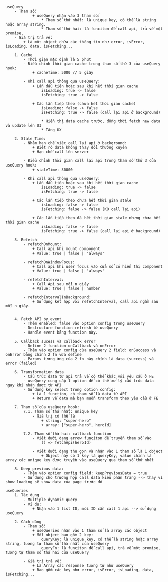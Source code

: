     useQuery
        - Tham số:
                + useQuery nhận vào 3 tham số:
                    * Tham số thứ nhất: là unique key, có thể là string hoặc array string.
                    * Tham số thứ hai: là funciton để call api, trả về một promise,
        - Giá trị trả về:
            + Là một object chứa các thông tin như error, isError, isLoading, data, isFetching...

        1. Cache
            - Thời gian mặc định là 5 phút
            - Điều chỉnh thời gian cache trong tham số thứ 3 của useQuery hook:
                + cacheTime: 5000 // 5 giây

            - Khi call api thông qua useQuery:
                + Lần đầu tiên hoặc sau khi hết thời gian cache
                    isLoading: true -> false
                    isFetching: true -> false

                + Các lần tiếp theo (chưa hết thời gian cache)
                    isLoading: false -> false
                    isFetching: true -> false (call lại api ở background)

                    * Hiển thị data cache trước, đồng thời fetch new data và update lên UI
                    * Tăng UX

        2. Stale Time:
            - Nhằm hạn chế việc call lại api ở background:
                + Biết rõ data không thay đổi thường xuyên
                + Hạn chế call lên server

            - Điều chỉnh thời gian call lại api trong tham số thứ 3 của useQuery hook:
                + staleTime: 30000

            - Khi call api thông qua useQuery:
                + Lần đầu tiên hoặc sau khi hết thời gian cache
                    isLoading: true -> false
                    isFetching: true -> false

                + Các lần tiếp theo chưa hết thời gian stale
                    isLoading: false -> false
                    isFetching: false -> false (KO call lại api)

                + Các lần tiếp theo đã hết thời gian stale nhưng chưa hết thời gian cache
                    isLoading: false -> false
                    isFetching: true -> false (call lại api ở background)

        3. Refetch
            - refetchOnMount:
                + Call api khi mount component
                + Value: true | false | 'always'

            - refetchOnWindowFocus:
                + Call api khi user focus vào cửa sổ có hiển thị component
                + Value: true | false | 'always'

            - refetchInterval:
                + Call Api sau mỗi n giây
                + Value: true | false | number

            - refetchIntervalInBackground:
                + Sử dụng kết hợp với refetchInterval, call api ngầm sau mỗi n giây.


        4. Fetch API by event
            - Thêm enabled: false vào option config trong useQuery
            - Destructure function refresh từ useQuery
            - Handle event bằng function này.

        5. Callback sucess và callback error
            - Define 2 function onCallback và onError
            - Thêm vào option config của useQuery 2 field: onSuccess và onError bằng chính 2 fn vừa define
            - Params tương ứng của 2 fn này chính là data (success) và error (failed)

        6. Transformation data
            - Cấu trúc data từ api trả về có thể khác với yêu cầu ở FE
            - useQuery cung cấp 1 option để có thể xử lý cấu trúc data ngay khi nhận được từ API
            - Sử dụng key select trong option config:
                + Là 1 function, có tham số là data từ API
                + Return về data mà bạn muốn transform theo yêu cầu ở FE

        7. Tham số của useQuery hook:
            7.1. Tham số thứ nhất: unique key
                - Giá trị có thể là
                    + string: "super-hero"
                    + array: ["super-hero", heroId]

            7.2. Tham số thứ hai: callback function
                - Viết dưới dạng arrow funciton để truyền tham số vào
                    () => fetchApi(heroId)

                - Viết dưới dạng thu gọn và nhận vào 1 tham số là 1 object
                    + Object này có 1 key là queryKey, value chính là array các unique key được truyền vào useQuery qua tham số thứ nhất

        8. Keep previous data:
            - Thêm vào option config field: keepPreviousData = true
            - Sử dụng cho trường hợp call data kiểu phân trang --> thay vì show loading sẽ show data của page trước đó

    useQueries
        1. Tác dụng
            - Multiple dynamic query
            - Ví dụ:
                + Nhận vào 1 list ID, mỗi ID cần call 1 api --> sử dụng useQuery

        2. Cách dùng
            - Tham số:
                + useQueries nhận vào 1 tham số là array các object
                + Mỗi object bao gồm 2 key:
                    queryKey: là unique key, có thể là string hoặc array string, tương tự tham số thứ nhất của useQuery
                    queryFn: là funciton để call api, trả về một promise, tương tự tham số thứ hai của useQuery

            - Giá trị trả về:
                + Là Array các response tương tự như useQuery
                + Bao gồm các key như error, isError, isLoading, data, isFetching...
